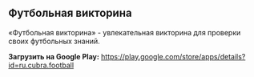 ## Футбольная викторина

«Футбольная викторина» - увлекательная викторина для проверки своих футбольных знаний.

**Загрузить на Google Play:** https://play.google.com/store/apps/details?id=ru.cubra.football

